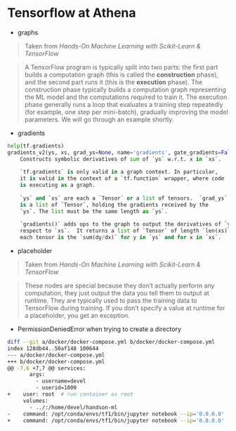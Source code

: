# Tensorflow at Athena

- graphs

> Taken from *Hands-On Machine Learning with Scikit-Learn & TensorFlow*

> A TensorFlow program is typically split into two parts: the first part builds a computation graph (this is called the **construction** phase), and the second part runs it (this is the **execution** phase). The construction phase typically builds a computation graph representing the ML model and the computations required to train it. The execution phase generally runs a loop that evaluates a training step repeatedly (for example, one step per mini-batch), gradually improving the model parameters. We will go through an example shortly.

- gradients

```py
help(tf.gradients)
gradients_v2(ys, xs, grad_ys=None, name='gradients', gate_gradients=False, aggregation_method=None, stop_gradients=None, unconnected_gradients=<UnconnectedGradients.NONE: 'none'>)
    Constructs symbolic derivatives of sum of `ys` w.r.t. x in `xs`.
    
    `tf.gradients` is only valid in a graph context. In particular,
    it is valid in the context of a `tf.function` wrapper, where code
    is executing as a graph.
    
    `ys` and `xs` are each a `Tensor` or a list of tensors.  `grad_ys`
    is a list of `Tensor`, holding the gradients received by the
    `ys`. The list must be the same length as `ys`.
    
    `gradients()` adds ops to the graph to output the derivatives of `ys` with
    respect to `xs`.  It returns a list of `Tensor` of length `len(xs)` where
    each tensor is the `sum(dy/dx)` for y in `ys` and for x in `xs`.
```

- placeholder

> Taken from *Hands-On Machine Learning with Scikit-Learn & TensorFlow*

> These nodes are special because they don’t actually perform any computation, they just output the data you tell them to output at runtime. They are typically used to pass the training data to TensorFlow during training. If you don’t specify a value at runtime for a placeholder, you get an exception.


- PermissionDeniedError when trying to create a directory

```bash
diff --git a/docker/docker-compose.yml b/docker/docker-compose.yml
index 128db44..50af148 100644
--- a/docker/docker-compose.yml
+++ b/docker/docker-compose.yml
@@ -7,6 +7,7 @@ services:
       args:
         - username=devel
         - userid=1000
+    user: root  # run container as root
     volumes:
       - ../:/home/devel/handson-ml
-    command: /opt/conda/envs/tf1/bin/jupyter notebook --ip='0.0.0.0' --port=8888 --no-browser
+    command: /opt/conda/envs/tf1/bin/jupyter notebook --ip='0.0.0.0' --port=8888 --no-browser --allow-root
```